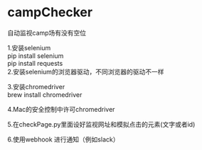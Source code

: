 # campChecker
自动监视camp场有没有空位


1.安装selenium<br>
pip install selenium <br>
pip install requests<br>
2.安装selenium的浏览器驱动，不同浏览器的驱动不一样

3.安装chromedriver<br>
  brew install chromedriver

4.Mac的安全控制中许可chromedriver

5.在checkPage.py里面设好监视网址和模拟点击的元素(文字或者id)

6.使用webhook 进行通知（例如slack）



